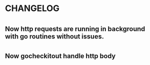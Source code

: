 # CHANGELOG 

#

## Now http requests are running in background with go routines without issues. 

#

## Now gocheckitout handle http body